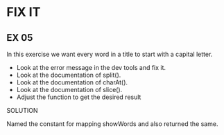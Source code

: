 # FIX IT
## EX 05
In this exercise we want every word in a title to 
start with a capital letter.
* Look at the error message in the dev tools and fix it.
* Look at the documentation of split().
* Look at the documentation of charAt().
* Look at the documentation of slice().
* Adjust the function to get the desired result


SOLUTION

Named the constant for mapping showWords and also returned the same. 